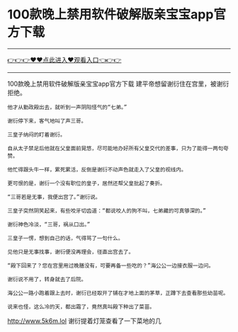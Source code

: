 # 100款晚上禁用软件破解版亲宝宝app官方下载

<hr/><a href="https://github.com/qiuhjg/faxd/issues/1">👉👉👉♥♥点此进入♥观看入口👈👉👉</a><hr/>

100款晚上禁用软件破解版亲宝宝app官方下载
建平帝想留谢衍住在宫里，被谢衍拒绝。

    他才从勤政殿出去，就听到一声阴阳怪气的“七弟。”

    谢衍停下来，客气地叫了声三哥。

    三皇子纳闷的盯着谢衍。

    自从太子禁足后他就在父皇面前晃悠，尽可能地办好所有父皇交代的差事，只为了能得一两句夸赞。

    他忙得跟头牛一样，累死累活，反倒是谢衍不动声色就走入了父皇的视线内。

    更可恨的是，谢衍一个没有职位的皇子，居然还帮父皇批起了奏折。

    “三哥若是无事，我便出宫了。”谢衍说。

    三皇子突然阴笑起来，有些咬牙切齿道：“都说咬人的狗不叫，七弟藏的可真够深的。”

    谢衍神色冷淡，“三哥，祸从口出。”

    三皇子一愣，想到自己的话，气得骂了一句什么。

    见他只是无事找事，谢衍便没再理会，径直出宫去了。

    “殿下回来了？您在宫里用过晚膳没有，可要再备一些吃的？”海公公一边接衣服一边问。

    谢衍说不用了，转身就去了后院。

    海公公一路小跑着跟上去时，谢衍已经取开了铺在才地上面的茅草，正蹲下去查看那些幼苗呢。

    说来也怪，这么冷的天，都出霜了，竟然真叫殿下种出了菜苗。
http://www.5k6m.lol
    谢衍提着灯笼查看了一下菜地的几
